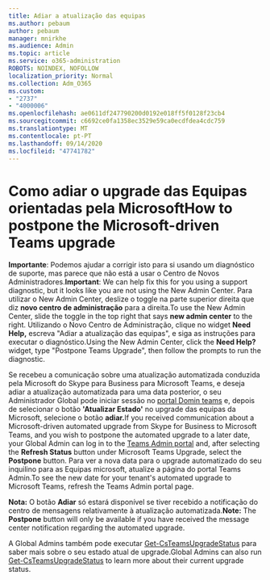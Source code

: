```yaml
---
title: Adiar a atualização das equipas
ms.author: pebaum
author: pebaum
manager: mnirkhe
ms.audience: Admin
ms.topic: article
ms.service: o365-administration
ROBOTS: NOINDEX, NOFOLLOW
localization_priority: Normal
ms.collection: Adm_O365
ms.custom:
- "2737"
- "4000006"
ms.openlocfilehash: ae0611df247790200d0192e018ff5f0128f23cb4
ms.sourcegitcommit: c6692ce0fa1358ec3529e59ca0ecdfdea4cdc759
ms.translationtype: MT
ms.contentlocale: pt-PT
ms.lasthandoff: 09/14/2020
ms.locfileid: "47741782"
---
```

# <a name="how-to-postpone-the-microsoft-driven-teams-upgrade"></a><span data-ttu-id="bc680-102">Como adiar o upgrade das Equipas orientadas pela Microsoft</span><span class="sxs-lookup"><span data-stu-id="bc680-102">How to postpone the Microsoft-driven Teams upgrade</span></span>

<span data-ttu-id="bc680-103">**Importante**: Podemos ajudar a corrigir isto para si usando um diagnóstico de suporte, mas parece que não está a usar o Centro de Novos Administradores.</span><span class="sxs-lookup"><span data-stu-id="bc680-103">**Important**: We can help fix this for you using a support diagnostic, but it looks like you are not using the New Admin Center.</span></span> <span data-ttu-id="bc680-104">Para utilizar o New Admin Center, deslize o toggle na parte superior direita que diz **novo centro de administração** para a direita.</span><span class="sxs-lookup"><span data-stu-id="bc680-104">To use the New Admin Center, slide the toggle in the top right that says **new admin center** to the right.</span></span> <span data-ttu-id="bc680-105">Utilizando o Novo Centro de Administração, clique no widget **Need Help,** escreva "Adiar a atualização das equipas", e siga as instruções para executar o diagnóstico.</span><span class="sxs-lookup"><span data-stu-id="bc680-105">Using the New Admin Center, click the **Need Help?** widget, type "Postpone Teams Upgrade", then follow the prompts to run the diagnostic.</span></span>

<span data-ttu-id="bc680-106">Se recebeu a comunicação sobre uma atualização automatizada conduzida pela Microsoft do Skype para Business para Microsoft Teams, e deseja adiar a atualização automatizada para uma data posterior, o seu Administrador Global pode iniciar sessão no [portal Domin teams](https://admin.teams.microsoft.com/dashboard) e, depois de selecionar o botão **'Atualizar Estado'** no upgrade das equipas da Microsoft, selecione o botão **adiar.**</span><span class="sxs-lookup"><span data-stu-id="bc680-106">If you received communication about a Microsoft-driven automated upgrade from Skype for Business to Microsoft Teams, and you wish to postpone the automated upgrade to a later date, your Global Admin can log in to the [Teams Admin portal](https://admin.teams.microsoft.com/dashboard) and, after selecting the **Refresh Status** button under Microsoft Teams Upgrade, select the **Postpone** button.</span></span> <span data-ttu-id="bc680-107">Para ver a nova data para o upgrade automatizado do seu inquilino para as Equipas microsoft, atualize a página do portal Teams Admin.</span><span class="sxs-lookup"><span data-stu-id="bc680-107">To see the new date for your tenant's automated upgrade to Microsoft Teams, refresh the Teams Admin portal page.</span></span>

<span data-ttu-id="bc680-108">**Nota:** O botão **Adiar** só estará disponível se tiver recebido a notificação do centro de mensagens relativamente à atualização automatizada.</span><span class="sxs-lookup"><span data-stu-id="bc680-108">**Note:** The **Postpone** button will only be available if you have received the message center notification regarding the automated upgrade.</span></span> 

<span data-ttu-id="bc680-109">A Global Admins também pode executar [Get-CsTeamsUpgradeStatus](https://docs.microsoft.com/powershell/module/skype/get-csteamsupgradestatus?view=skype-ps) para saber mais sobre o seu estado atual de upgrade.</span><span class="sxs-lookup"><span data-stu-id="bc680-109">Global Admins can also run [Get-CsTeamsUpgradeStatus](https://docs.microsoft.com/powershell/module/skype/get-csteamsupgradestatus?view=skype-ps) to learn more about their current upgrade status.</span></span>
